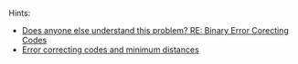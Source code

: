Hints:

- [Does anyone else understand this problem? RE: Binary Error Corecting Codes](https://www.gamedev.net/forums/topic/664514-does-anyone-else-understand-this-problem-re-binary-error-corecting-codes/)
- [Error correcting codes and minimum distances](https://stackoverflow.com/questions/27909433/error-correcting-codes-and-minimum-distances)

